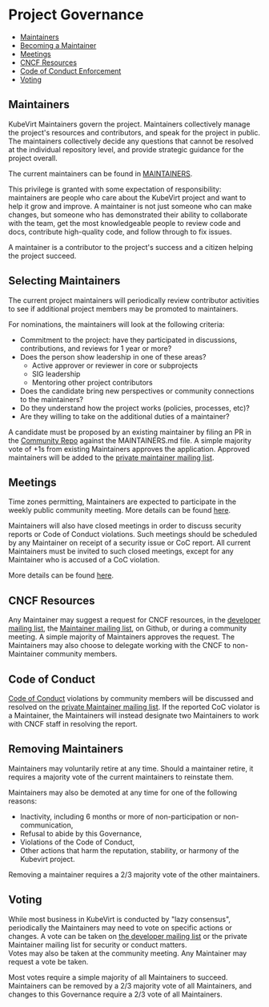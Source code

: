 # Project Governance

- [Maintainers](#maintainers)
- [Becoming a Maintainer](#becoming-a-maintainer)
- [Meetings](#meetings)
- [CNCF Resources](#cncf-resources)
- [Code of Conduct Enforcement](#code-of-conduct)
- [Voting](#voting)

## Maintainers

KubeVirt Maintainers govern the project. Maintainers collectively manage the 
project's resources and contributors, and speak for the project in public.  The
maintainers collectively decide any questions that cannot be resolved at the 
individual repository level, and provide strategic guidance for the project
overall.

The current maintainers can be found in [MAINTAINERS](./MAINTAINERS.md).  

This privilege is granted with some expectation of responsibility: maintainers
are people who care about the KubeVirt project and want to help it grow and
improve. A maintainer is not just someone who can make changes, but someone who
has demonstrated their ability to collaborate with the team, get the most
knowledgeable people to review code and docs, contribute high-quality code, and
follow through to fix issues.

A maintainer is a contributor to the project's success and a citizen helping
the project succeed.

## Selecting Maintainers

The current project maintainers will periodically review contributor activities
to see if additional project members may be promoted to maintainers. 

For nominations, the maintainers will look at the following criteria:

  * Commitment to the project: have they participated in discussions, 
    contributions, and reviews for 1 year or more?
  * Does the person show leadership in one of these areas?
    * Active approver or reviewer in core or subprojects
    * SIG leadership
    * Mentoring other project contributors
  * Does the candidate bring new perspectives or community connections to the 
    maintainers?
  * Do they understand how the project works (policies, processes, etc)?
  * Are they willing to take on the additional duties of a maintainer?

A candidate must be proposed by an existing maintainer by filing an PR in the
[Community Repo](https://github.com/kubevirt/community) against the MAINTAINERS.md file. 
A simple majority vote of +1s from existing Maintainers approves the application. 
Approved maintainers will be added to the [private maintainer mailing list](mailto:cncf-kubevirt-maintainers@lists.cncf.io).

## Meetings

Time zones permitting, Maintainers are expected to participate in the weekly public
community meeting. More details can be found [here](commnuity_meeting.md).

Maintainers will also have closed meetings in order to discuss security reports
or Code of Conduct violations.  Such meetings should be scheduled by any
Maintainer on receipt of a security issue or CoC report.  All current Maintainers
must be invited to such closed meetings, except for any Maintainer who is
accused of a CoC violation.

More details can be found [here](commnuity_meeting.md).

## CNCF Resources

Any Maintainer may suggest a request for CNCF resources, in the
[developer mailing list](https://groups.google.com/forum/#!forum/kubevirt-dev), 
the [Maintainer mailing list](mailto:cncf-kubevirt-maintainers@lists.cncf.io), on Github, 
or during a community meeting.  A simple majority of Maintainers approves the 
request.  The Maintainers may also choose to delegate working with the CNCF to 
non-Maintainer community members.

## Code of Conduct

[Code of Conduct](./code-of-conduct.md)
violations by community members will be discussed and resolved
on the [private Maintainer mailing list](mailto:cncf-kubevirt-maintainers@lists.cncf.io).  If the reported CoC violator
is a Maintainer, the Maintainers will instead designate two Maintainers to work
with CNCF staff in resolving the report.

## Removing Maintainers

Maintainers may voluntarily retire at any time.  Should a maintainer retire, 
it requires a majority vote of the current maintainers to reinstate them.

Maintainers may also be demoted at any time for one of the following reasons:

* Inactivity, including 6 months or more of non-participation or non-communication,
* Refusal to abide by this Governance,
* Violations of the Code of Conduct,
* Other actions that harm the reputation, stability, or harmony of the Kubevirt
  project.

Removing a maintainer requires a 2/3 majority vote of the other maintainers.

## Voting

While most business in KubeVirt is conducted by "lazy consensus", periodically
the Maintainers may need to vote on specific actions or changes.
A vote can be taken on [the developer mailing list](https://groups.google.com/forum/#!forum/kubevirt-dev) or
the private Maintainer mailing list for security or conduct matters.  
Votes may also be taken at the community meeting.  Any Maintainer may
request a vote be taken.

Most votes require a simple majority of all Maintainers to succeed. Maintainers
can be removed by a 2/3 majority vote of all Maintainers, and changes to this
Governance require a 2/3 vote of all Maintainers.
